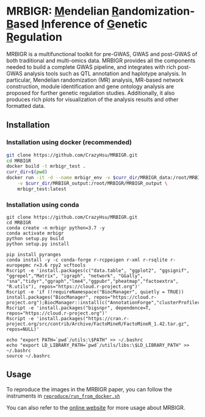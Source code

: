 # MRBIGR: <ins>M</ins>endelian <ins>R</ins>andomization-<ins>B</ins>ased <ins>I</ins>nference of <ins>G</ins>enetic <ins>R</ins>egulation

MRBIGR is a multifunctional toolkit for pre-GWAS, GWAS and post-GWAS of both traditional and multi-omics data. MRBIGR provides all the components needed to build a complete GWAS pipeline, and integrates with rich post-GWAS analysis tools such as QTL annotation and haplotype analysis. In particular, Mendelian randomization (MR) analysis, MR-based network construction, module identification and gene ontology analysis are proposed for further genetic regulation studies. Additionally, it also produces rich plots for visualization of the analysis results and other formatted data.

## Installation
### Installation using docker (recommended)
```bash
git clone https://github.com/CrazyHsu/MRBIGR.git
cd MRBIGR
docker build -t mrbigr_test .
curr_dir=$(pwd)
docker run -it -d --name mrbigr_env -v $curr_dir/MRBIGR_data:/root/MRBIGR/MRBIGR_data \
    -v $curr_dir/MRBIGR_output:/root/MRBIGR/MRBIGR_output \
    mrbigr_test:latest
```

### Installation using conda
```
git clone https://github.com/CrazyHsu/MRBIGR.git
cd MRBIGR
conda create -n mrbigr python=3.7 -y
conda activate mrbigr
python setup.py build
python setup.py install

pip install pyranges
conda install -y -c conda-forge r-rcppeigen r-xml r-rsqlite r-europepmc r=3.6 rpy2 vcftools
Rscript -e 'install.packages(c("data.table", "ggplot2", "ggsignif", "ggrepel","Matrix", "igraph", "network", "GGally", "sna","tidyr","ggraph","lme4","ggpubr","pheatmap","factoextra", "R.utils"), repos="https://cloud.r-project.org")'
Rscript -e 'if (!requireNamespace("BiocManager", quietly = TRUE)) install.packages("BiocManager", repos="https://cloud.r-project.org");BiocManager::install(c("AnnotationForge","clusterProfiler","ggtree"))'
Rscript -e 'install.packages("bigsnpr", dependence=T, repos="https://cloud.r-project.org")'
Rscript -e 'install.packages("https://cran.r-project.org/src/contrib/Archive/FactoMineR/FactoMineR_1.42.tar.gz", repos=NULL)'

echo "export PATH=`pwd`/utils:\$PATH" >> ~/.bashrc
echo "export LD_LIBRARY_PATH=`pwd`/utils/libs:\$LD_LIBRARY_PATH" >> ~/.bashrc
source ~/.bashrc
```

## Usage
To reproduce the images in the MRBIGR paper, you can follow the instruments in [`reproduce/run_from_docker.sh`](reproduce/run_from_docker.sh)

You can also refer to the [online website](https://mrbigr.github.io) for more usage about MRBIGR.


